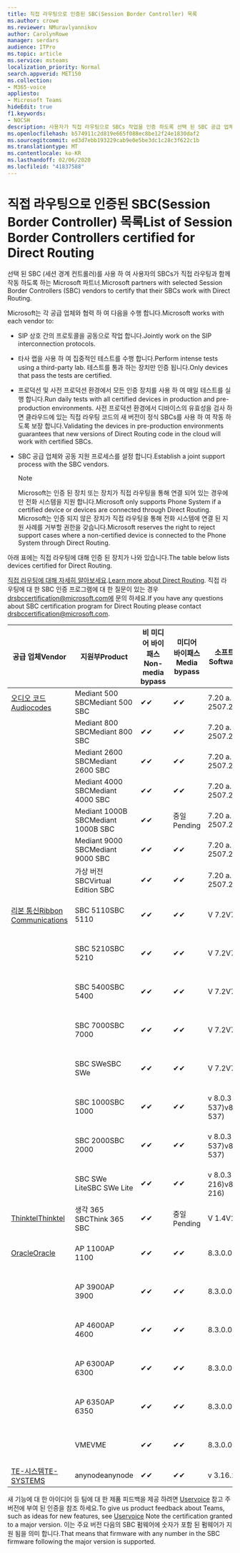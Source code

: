 ```yaml
---
title: 직접 라우팅으로 인증된 SBC(Session Border Controller) 목록
ms.author: crowe
ms.reviewer: NMuravlyannikov
author: CarolynRowe
manager: serdars
audience: ITPro
ms.topic: article
ms.service: msteams
localization_priority: Normal
search.appverid: MET150
ms.collection:
- M365-voice
appliesto:
- Microsoft Teams
hideEdit: true
f1.keywords:
- NOCSH
description: 사용자가 직접 라우팅으로 SBCs 작업을 인증 하도록 선택 된 SBC 공급 업체와의 협력 파트너.
ms.openlocfilehash: b574911c2d819e665f088ec8be12f24e1830daf2
ms.sourcegitcommit: ed3d7ebb193229cab9e0e5be3dc1c28c3f622c1b
ms.translationtype: MT
ms.contentlocale: ko-KR
ms.lasthandoff: 02/06/2020
ms.locfileid: "41837588"
---
```

# <a name="list-of-session-border-controllers-certified-for-direct-routing"></a><span data-ttu-id="2659e-103">직접 라우팅으로 인증된 SBC(Session Border Controller) 목록</span><span class="sxs-lookup"><span data-stu-id="2659e-103">List of Session Border Controllers certified for Direct Routing</span></span>

<span data-ttu-id="2659e-104">선택 된 SBC (세션 경계 컨트롤러)를 사용 하 여 사용자의 SBCs가 직접 라우팅과 함께 작동 하도록 하는 Microsoft 파트너.</span><span class="sxs-lookup"><span data-stu-id="2659e-104">Microsoft partners with selected Session Border Controllers (SBC) vendors to certify that their SBCs work with Direct Routing.</span></span> 

<span data-ttu-id="2659e-105">Microsoft는 각 공급 업체와 협력 하 여 다음을 수행 합니다.</span><span class="sxs-lookup"><span data-stu-id="2659e-105">Microsoft works with each vendor to:</span></span> 

- <span data-ttu-id="2659e-106">SIP 상호 간의 프로토콜을 공동으로 작업 합니다.</span><span class="sxs-lookup"><span data-stu-id="2659e-106">Jointly work on the SIP interconnection protocols.</span></span>
- <span data-ttu-id="2659e-107">타사 랩을 사용 하 여 집중적인 테스트를 수행 합니다.</span><span class="sxs-lookup"><span data-stu-id="2659e-107">Perform intense tests using a third-party lab.</span></span> <span data-ttu-id="2659e-108">테스트를 통과 하는 장치만 인증 됩니다.</span><span class="sxs-lookup"><span data-stu-id="2659e-108">Only devices that pass the tests are certified.</span></span> 
- <span data-ttu-id="2659e-109">프로덕션 및 사전 프로덕션 환경에서 모든 인증 장치를 사용 하 여 매일 테스트를 실행 합니다.</span><span class="sxs-lookup"><span data-stu-id="2659e-109">Run daily tests with all certified devices in production and pre-production environments.</span></span> <span data-ttu-id="2659e-110">사전 프로덕션 환경에서 디바이스의 유효성을 검사 하면 클라우드에 있는 직접 라우팅 코드의 새 버전이 정식 SBCs를 사용 하 여 작동 하도록 보장 합니다.</span><span class="sxs-lookup"><span data-stu-id="2659e-110">Validating the devices in pre-production environments guarantees that new versions of Direct Routing code in the cloud will work with certified SBCs.</span></span> 
- <span data-ttu-id="2659e-111">SBC 공급 업체와 공동 지원 프로세스를 설정 합니다.</span><span class="sxs-lookup"><span data-stu-id="2659e-111">Establish a joint support process with the SBC vendors.</span></span>


  > [!NOTE]
  > <span data-ttu-id="2659e-112">Microsoft는 인증 된 장치 또는 장치가 직접 라우팅을 통해 연결 되어 있는 경우에만 전화 시스템을 지원 합니다.</span><span class="sxs-lookup"><span data-stu-id="2659e-112">Microsoft only supports Phone System if a certified device or devices are connected through Direct Routing.</span></span> <span data-ttu-id="2659e-113">Microsoft는 인증 되지 않은 장치가 직접 라우팅을 통해 전화 시스템에 연결 된 지원 사례를 거부할 권한을 갖습니다.</span><span class="sxs-lookup"><span data-stu-id="2659e-113">Microsoft reserves the right to reject support cases where a non-certified device is connected to the Phone System through Direct Routing.</span></span> 

<span data-ttu-id="2659e-114">아래 표에는 직접 라우팅에 대해 인증 된 장치가 나와 있습니다.</span><span class="sxs-lookup"><span data-stu-id="2659e-114">The table below lists devices certified for Direct Routing.</span></span> 

<span data-ttu-id="2659e-115">[직접 라우팅에 대해 자세히 알아보세요](https://aka.ms/dr).</span><span class="sxs-lookup"><span data-stu-id="2659e-115">[Learn more about Direct Routing](https://aka.ms/dr).</span></span> <span data-ttu-id="2659e-116">직접 라우팅에 대 한 SBC 인증 프로그램에 대 한 질문이 있는 경우 drsbccertification@microsoft.com에 문의 하세요.</span><span class="sxs-lookup"><span data-stu-id="2659e-116">If you have any questions about SBC certification program for Direct Routing please contact drsbccertification@microsoft.com.</span></span>


|                                                       <span data-ttu-id="2659e-117">공급 업체</span><span class="sxs-lookup"><span data-stu-id="2659e-117">Vendor</span></span>                                                        |       <span data-ttu-id="2659e-118">지원부</span><span class="sxs-lookup"><span data-stu-id="2659e-118">Product</span></span>       | <span data-ttu-id="2659e-119">비 미디어 바이패스</span><span class="sxs-lookup"><span data-stu-id="2659e-119">Non-media bypass</span></span> | <span data-ttu-id="2659e-120">미디어 바이패스</span><span class="sxs-lookup"><span data-stu-id="2659e-120">Media bypass</span></span> | <span data-ttu-id="2659e-121">소프트웨어 버전</span><span class="sxs-lookup"><span data-stu-id="2659e-121">Software version</span></span> | <span data-ttu-id="2659e-122">E911 공급자를 사용 하 여 유효성 검사</span><span class="sxs-lookup"><span data-stu-id="2659e-122">Validated with E911 providers</span></span> | <span data-ttu-id="2659e-123">ELIN 가능</span><span class="sxs-lookup"><span data-stu-id="2659e-123">ELIN capable</span></span>
|---------------------------------------------------------------------------------------------------------------------|---------------------|------------------|--------------|------------------|-----------------|------------------|
| [<span data-ttu-id="2659e-124">오디오 코드</span><span class="sxs-lookup"><span data-stu-id="2659e-124">Audiocodes</span></span>](https://www.audiocodes.com/solutions-products/products/products-for-microsoft-365/direct-routing-for-microsoft-teams) |   <span data-ttu-id="2659e-125">Mediant 500 SBC</span><span class="sxs-lookup"><span data-stu-id="2659e-125">Mediant 500 SBC</span></span>   |     <span data-ttu-id="2659e-126">&#10004;</span><span class="sxs-lookup"><span data-stu-id="2659e-126">&#10004;</span></span>     |   <span data-ttu-id="2659e-127">&#10004;</span><span class="sxs-lookup"><span data-stu-id="2659e-127">&#10004;</span></span>    |  <span data-ttu-id="2659e-128">7.20 a. 250</span><span class="sxs-lookup"><span data-stu-id="2659e-128">7.20A.250</span></span>   |
|                                                                                                                     |   <span data-ttu-id="2659e-129">Mediant 800 SBC</span><span class="sxs-lookup"><span data-stu-id="2659e-129">Mediant 800 SBC</span></span>   |     <span data-ttu-id="2659e-130">&#10004;</span><span class="sxs-lookup"><span data-stu-id="2659e-130">&#10004;</span></span>     |   <span data-ttu-id="2659e-131">&#10004;</span><span class="sxs-lookup"><span data-stu-id="2659e-131">&#10004;</span></span>     |  <span data-ttu-id="2659e-132">7.20 a. 250</span><span class="sxs-lookup"><span data-stu-id="2659e-132">7.20A.250</span></span>   |    |    |
|                                                                                                                     |  <span data-ttu-id="2659e-133">Mediant 2600 SBC</span><span class="sxs-lookup"><span data-stu-id="2659e-133">Mediant 2600 SBC</span></span>   |     <span data-ttu-id="2659e-134">&#10004;</span><span class="sxs-lookup"><span data-stu-id="2659e-134">&#10004;</span></span>     |   <span data-ttu-id="2659e-135">&#10004;</span><span class="sxs-lookup"><span data-stu-id="2659e-135">&#10004;</span></span>    |  <span data-ttu-id="2659e-136">7.20 a. 250</span><span class="sxs-lookup"><span data-stu-id="2659e-136">7.20A.250</span></span>   |     |    |    
|                                                                                                                     |  <span data-ttu-id="2659e-137">Mediant 4000 SBC</span><span class="sxs-lookup"><span data-stu-id="2659e-137">Mediant 4000 SBC</span></span>   |     <span data-ttu-id="2659e-138">&#10004;</span><span class="sxs-lookup"><span data-stu-id="2659e-138">&#10004;</span></span>     |   <span data-ttu-id="2659e-139">&#10004;</span><span class="sxs-lookup"><span data-stu-id="2659e-139">&#10004;</span></span>     |  <span data-ttu-id="2659e-140">7.20 a. 250</span><span class="sxs-lookup"><span data-stu-id="2659e-140">7.20A.250</span></span>   |     |    |    
|                                                                                                                     | <span data-ttu-id="2659e-141">Mediant 1000B SBC</span><span class="sxs-lookup"><span data-stu-id="2659e-141">Mediant 1000B  SBC</span></span>  |     <span data-ttu-id="2659e-142">&#10004;</span><span class="sxs-lookup"><span data-stu-id="2659e-142">&#10004;</span></span>     |   <span data-ttu-id="2659e-143">중일</span><span class="sxs-lookup"><span data-stu-id="2659e-143">Pending</span></span>     |  <span data-ttu-id="2659e-144">7.20 a. 250</span><span class="sxs-lookup"><span data-stu-id="2659e-144">7.20A.250</span></span>  |    |    |    
|                                                                                                                     | <span data-ttu-id="2659e-145">Mediant 9000 SBC</span><span class="sxs-lookup"><span data-stu-id="2659e-145">Mediant 9000  SBC</span></span>  |     <span data-ttu-id="2659e-146">&#10004;</span><span class="sxs-lookup"><span data-stu-id="2659e-146">&#10004;</span></span>     |   <span data-ttu-id="2659e-147">&#10004;</span><span class="sxs-lookup"><span data-stu-id="2659e-147">&#10004;</span></span>     |  <span data-ttu-id="2659e-148">7.20 a. 250</span><span class="sxs-lookup"><span data-stu-id="2659e-148">7.20A.250</span></span>   |    |    |                                                                       
|                                                                                                                     | <span data-ttu-id="2659e-149">가상 버전 SBC</span><span class="sxs-lookup"><span data-stu-id="2659e-149">Virtual Edition SBC</span></span> |     <span data-ttu-id="2659e-150">&#10004;</span><span class="sxs-lookup"><span data-stu-id="2659e-150">&#10004;</span></span>     |   <span data-ttu-id="2659e-151">&#10004;</span><span class="sxs-lookup"><span data-stu-id="2659e-151">&#10004;</span></span>     |  <span data-ttu-id="2659e-152">7.20 a. 250</span><span class="sxs-lookup"><span data-stu-id="2659e-152">7.20A.250</span></span> |    |    |    
|  [<span data-ttu-id="2659e-153">리본 통신</span><span class="sxs-lookup"><span data-stu-id="2659e-153">Ribbon Communications</span></span>](https://ribboncommunications.com/solutions/enterprise-solutions/microsoft-skype-business)  |      <span data-ttu-id="2659e-154">SBC 5110</span><span class="sxs-lookup"><span data-stu-id="2659e-154">SBC 5110</span></span>       |     <span data-ttu-id="2659e-155">&#10004;</span><span class="sxs-lookup"><span data-stu-id="2659e-155">&#10004;</span></span>     |   <span data-ttu-id="2659e-156">&#10004;</span><span class="sxs-lookup"><span data-stu-id="2659e-156">&#10004;</span></span>    |       <span data-ttu-id="2659e-157">V 7.2</span><span class="sxs-lookup"><span data-stu-id="2659e-157">V7.2</span></span>       |  <span data-ttu-id="2659e-158">Intrado</span><span class="sxs-lookup"><span data-stu-id="2659e-158">Intrado ERS</span></span> <br><span data-ttu-id="2659e-159">Intrado</span><span class="sxs-lookup"><span data-stu-id="2659e-159">Intrado EGW</span></span> |   <span data-ttu-id="2659e-160">아니요</span><span class="sxs-lookup"><span data-stu-id="2659e-160">No</span></span> |    
|                                                                                                                     |      <span data-ttu-id="2659e-161">SBC 5210</span><span class="sxs-lookup"><span data-stu-id="2659e-161">SBC 5210</span></span>       |     <span data-ttu-id="2659e-162">&#10004;</span><span class="sxs-lookup"><span data-stu-id="2659e-162">&#10004;</span></span>     |  <span data-ttu-id="2659e-163">&#10004;</span><span class="sxs-lookup"><span data-stu-id="2659e-163">&#10004;</span></span>    |       <span data-ttu-id="2659e-164">V 7.2</span><span class="sxs-lookup"><span data-stu-id="2659e-164">V7.2</span></span>       |   <span data-ttu-id="2659e-165">Intrado</span><span class="sxs-lookup"><span data-stu-id="2659e-165">Intrado ERS</span></span> <br><span data-ttu-id="2659e-166">Intrado</span><span class="sxs-lookup"><span data-stu-id="2659e-166">Intrado EGW</span></span>  | <span data-ttu-id="2659e-167">아니요</span><span class="sxs-lookup"><span data-stu-id="2659e-167">No</span></span>   |    
|                                                                                                                     |      <span data-ttu-id="2659e-168">SBC 5400</span><span class="sxs-lookup"><span data-stu-id="2659e-168">SBC 5400</span></span>       |     <span data-ttu-id="2659e-169">&#10004;</span><span class="sxs-lookup"><span data-stu-id="2659e-169">&#10004;</span></span>     |   <span data-ttu-id="2659e-170">&#10004;</span><span class="sxs-lookup"><span data-stu-id="2659e-170">&#10004;</span></span>   |       <span data-ttu-id="2659e-171">V 7.2</span><span class="sxs-lookup"><span data-stu-id="2659e-171">V7.2</span></span>       |  <span data-ttu-id="2659e-172">Intrado</span><span class="sxs-lookup"><span data-stu-id="2659e-172">Intrado ERS</span></span> <br><span data-ttu-id="2659e-173">Intrado</span><span class="sxs-lookup"><span data-stu-id="2659e-173">Intrado EGW</span></span>    |<span data-ttu-id="2659e-174">아니요</span><span class="sxs-lookup"><span data-stu-id="2659e-174">No</span></span>|    
|                                                                                                                     |      <span data-ttu-id="2659e-175">SBC 7000</span><span class="sxs-lookup"><span data-stu-id="2659e-175">SBC 7000</span></span>       |     <span data-ttu-id="2659e-176">&#10004;</span><span class="sxs-lookup"><span data-stu-id="2659e-176">&#10004;</span></span>     |   <span data-ttu-id="2659e-177">&#10004;</span><span class="sxs-lookup"><span data-stu-id="2659e-177">&#10004;</span></span>    |       <span data-ttu-id="2659e-178">V 7.2</span><span class="sxs-lookup"><span data-stu-id="2659e-178">V7.2</span></span>       |   <span data-ttu-id="2659e-179">Intrado</span><span class="sxs-lookup"><span data-stu-id="2659e-179">Intrado ERS</span></span> <br><span data-ttu-id="2659e-180">Intrado</span><span class="sxs-lookup"><span data-stu-id="2659e-180">Intrado EGW</span></span>  |  <span data-ttu-id="2659e-181">아니요</span><span class="sxs-lookup"><span data-stu-id="2659e-181">No</span></span>  |    
|                                                                                                                     |       <span data-ttu-id="2659e-182">SBC SWe</span><span class="sxs-lookup"><span data-stu-id="2659e-182">SBC SWe</span></span>       |     <span data-ttu-id="2659e-183">&#10004;</span><span class="sxs-lookup"><span data-stu-id="2659e-183">&#10004;</span></span>     |   <span data-ttu-id="2659e-184">&#10004;</span><span class="sxs-lookup"><span data-stu-id="2659e-184">&#10004;</span></span>   |       <span data-ttu-id="2659e-185">V 7.2</span><span class="sxs-lookup"><span data-stu-id="2659e-185">V7.2</span></span>       |   <span data-ttu-id="2659e-186">Intrado</span><span class="sxs-lookup"><span data-stu-id="2659e-186">Intrado ERS</span></span> <br><span data-ttu-id="2659e-187">Intrado</span><span class="sxs-lookup"><span data-stu-id="2659e-187">Intrado EGW</span></span> |   <span data-ttu-id="2659e-188">아니요</span><span class="sxs-lookup"><span data-stu-id="2659e-188">No</span></span> |    
|                                                                                                                     |      <span data-ttu-id="2659e-189">SBC 1000</span><span class="sxs-lookup"><span data-stu-id="2659e-189">SBC 1000</span></span>       |     <span data-ttu-id="2659e-190">&#10004;</span><span class="sxs-lookup"><span data-stu-id="2659e-190">&#10004;</span></span>     |   <span data-ttu-id="2659e-191">&#10004;</span><span class="sxs-lookup"><span data-stu-id="2659e-191">&#10004;</span></span>    |      <span data-ttu-id="2659e-192">v 8.0.3 (빌드 537)</span><span class="sxs-lookup"><span data-stu-id="2659e-192">v8.0.3 (build 537)</span></span>     |  <span data-ttu-id="2659e-193">Intrado</span><span class="sxs-lookup"><span data-stu-id="2659e-193">Intrado ERS</span></span> <br><span data-ttu-id="2659e-194">Intrado</span><span class="sxs-lookup"><span data-stu-id="2659e-194">Intrado EGW</span></span>   |  <span data-ttu-id="2659e-195">중일</span><span class="sxs-lookup"><span data-stu-id="2659e-195">Pending</span></span>  |    
|                                                                                                                     |      <span data-ttu-id="2659e-196">SBC 2000</span><span class="sxs-lookup"><span data-stu-id="2659e-196">SBC 2000</span></span>       |     <span data-ttu-id="2659e-197">&#10004;</span><span class="sxs-lookup"><span data-stu-id="2659e-197">&#10004;</span></span>     |   <span data-ttu-id="2659e-198">&#10004;</span><span class="sxs-lookup"><span data-stu-id="2659e-198">&#10004;</span></span>   |     <span data-ttu-id="2659e-199">v 8.0.3 (빌드 537)</span><span class="sxs-lookup"><span data-stu-id="2659e-199">v8.0.3 (build 537)</span></span>     |  <span data-ttu-id="2659e-200">Intrado</span><span class="sxs-lookup"><span data-stu-id="2659e-200">Intrado ERS</span></span> <br><span data-ttu-id="2659e-201">Intrado</span><span class="sxs-lookup"><span data-stu-id="2659e-201">Intrado EGW</span></span>  |  <span data-ttu-id="2659e-202">중일</span><span class="sxs-lookup"><span data-stu-id="2659e-202">Pending</span></span>  |    
|                                                                                                                     |    <span data-ttu-id="2659e-203">SBC SWe Lite</span><span class="sxs-lookup"><span data-stu-id="2659e-203">SBC SWe Lite</span></span>     |     <span data-ttu-id="2659e-204">&#10004;</span><span class="sxs-lookup"><span data-stu-id="2659e-204">&#10004;</span></span>     |  <span data-ttu-id="2659e-205">&#10004;</span><span class="sxs-lookup"><span data-stu-id="2659e-205">&#10004;</span></span>    |      <span data-ttu-id="2659e-206">v 8.0.3 (빌드 216)</span><span class="sxs-lookup"><span data-stu-id="2659e-206">v8.0.3 (build 216)</span></span>    |  <span data-ttu-id="2659e-207">Intrado</span><span class="sxs-lookup"><span data-stu-id="2659e-207">Intrado ERS</span></span> <br><span data-ttu-id="2659e-208">Intrado</span><span class="sxs-lookup"><span data-stu-id="2659e-208">Intrado EGW</span></span>   |  <span data-ttu-id="2659e-209">중일</span><span class="sxs-lookup"><span data-stu-id="2659e-209">Pending</span></span>  |    
|                     [<span data-ttu-id="2659e-210">Thinktel</span><span class="sxs-lookup"><span data-stu-id="2659e-210">Thinktel</span></span>](https://www.thinktel.ca/services/think-365/think-365-overview/)                      |    <span data-ttu-id="2659e-211">생각 365 SBC</span><span class="sxs-lookup"><span data-stu-id="2659e-211">Think 365 SBC</span></span>    |     <span data-ttu-id="2659e-212">&#10004;</span><span class="sxs-lookup"><span data-stu-id="2659e-212">&#10004;</span></span>     |   <span data-ttu-id="2659e-213">중일</span><span class="sxs-lookup"><span data-stu-id="2659e-213">Pending</span></span>    |       <span data-ttu-id="2659e-214">V 1.4</span><span class="sxs-lookup"><span data-stu-id="2659e-214">V1.4</span></span>       |     |    |    
|                     [<span data-ttu-id="2659e-215">Oracle</span><span class="sxs-lookup"><span data-stu-id="2659e-215">Oracle</span></span>](https://www.oracle.com/industries/communications/enterprise-session-border-controller/microsoft.html)                      |    <span data-ttu-id="2659e-216">AP 1100</span><span class="sxs-lookup"><span data-stu-id="2659e-216">AP 1100</span></span>      |    <span data-ttu-id="2659e-217">&#10004;</span><span class="sxs-lookup"><span data-stu-id="2659e-217">&#10004;</span></span>     |    <span data-ttu-id="2659e-218">&#10004;</span><span class="sxs-lookup"><span data-stu-id="2659e-218">&#10004;</span></span>    |   <span data-ttu-id="2659e-219">8.3.0.0.1</span><span class="sxs-lookup"><span data-stu-id="2659e-219">8.3.0.0.1</span></span> |   <span data-ttu-id="2659e-220">Intrado</span><span class="sxs-lookup"><span data-stu-id="2659e-220">Intrado ERS</span></span> <br><span data-ttu-id="2659e-221">Intrado</span><span class="sxs-lookup"><span data-stu-id="2659e-221">Intrado EGW</span></span>  |    |    
|                                                                                                                    |    <span data-ttu-id="2659e-222">AP 3900</span><span class="sxs-lookup"><span data-stu-id="2659e-222">AP 3900</span></span>           |    <span data-ttu-id="2659e-223">&#10004;</span><span class="sxs-lookup"><span data-stu-id="2659e-223">&#10004;</span></span>     |    <span data-ttu-id="2659e-224">&#10004;</span><span class="sxs-lookup"><span data-stu-id="2659e-224">&#10004;</span></span>   |   <span data-ttu-id="2659e-225">8.3.0.0.1</span><span class="sxs-lookup"><span data-stu-id="2659e-225">8.3.0.0.1</span></span>  |   <span data-ttu-id="2659e-226">Intrado</span><span class="sxs-lookup"><span data-stu-id="2659e-226">Intrado ERS</span></span> <br><span data-ttu-id="2659e-227">Intrado</span><span class="sxs-lookup"><span data-stu-id="2659e-227">Intrado EGW</span></span>  |    |    
|                                                                                                                    |      <span data-ttu-id="2659e-228">AP 4600</span><span class="sxs-lookup"><span data-stu-id="2659e-228">AP 4600</span></span>         |    <span data-ttu-id="2659e-229">&#10004;</span><span class="sxs-lookup"><span data-stu-id="2659e-229">&#10004;</span></span>   |    <span data-ttu-id="2659e-230">&#10004;</span><span class="sxs-lookup"><span data-stu-id="2659e-230">&#10004;</span></span>     |     <span data-ttu-id="2659e-231">8.3.0.0.1</span><span class="sxs-lookup"><span data-stu-id="2659e-231">8.3.0.0.1</span></span>  |   <span data-ttu-id="2659e-232">Intrado</span><span class="sxs-lookup"><span data-stu-id="2659e-232">Intrado ERS</span></span> <br><span data-ttu-id="2659e-233">Intrado</span><span class="sxs-lookup"><span data-stu-id="2659e-233">Intrado EGW</span></span> |    |    
|                                                                                                                    |      <span data-ttu-id="2659e-234">AP 6300</span><span class="sxs-lookup"><span data-stu-id="2659e-234">AP 6300</span></span>         |    <span data-ttu-id="2659e-235">&#10004;</span><span class="sxs-lookup"><span data-stu-id="2659e-235">&#10004;</span></span>   |    <span data-ttu-id="2659e-236">&#10004;</span><span class="sxs-lookup"><span data-stu-id="2659e-236">&#10004;</span></span>     |     <span data-ttu-id="2659e-237">8.3.0.0.1</span><span class="sxs-lookup"><span data-stu-id="2659e-237">8.3.0.0.1</span></span>  |  <span data-ttu-id="2659e-238">Intrado</span><span class="sxs-lookup"><span data-stu-id="2659e-238">Intrado ERS</span></span> <br><span data-ttu-id="2659e-239">Intrado</span><span class="sxs-lookup"><span data-stu-id="2659e-239">Intrado EGW</span></span>  |    |    
|                                                                                                                   |      <span data-ttu-id="2659e-240">AP 6350</span><span class="sxs-lookup"><span data-stu-id="2659e-240">AP 6350</span></span>           |    <span data-ttu-id="2659e-241">&#10004;</span><span class="sxs-lookup"><span data-stu-id="2659e-241">&#10004;</span></span>   |    <span data-ttu-id="2659e-242">&#10004;</span><span class="sxs-lookup"><span data-stu-id="2659e-242">&#10004;</span></span>    |     <span data-ttu-id="2659e-243">8.3.0.0.1</span><span class="sxs-lookup"><span data-stu-id="2659e-243">8.3.0.0.1</span></span>  |   <span data-ttu-id="2659e-244">Intrado</span><span class="sxs-lookup"><span data-stu-id="2659e-244">Intrado ERS</span></span> <br><span data-ttu-id="2659e-245">Intrado</span><span class="sxs-lookup"><span data-stu-id="2659e-245">Intrado EGW</span></span> |    |                                            
|                                                                                                                    |      <span data-ttu-id="2659e-246">VME</span><span class="sxs-lookup"><span data-stu-id="2659e-246">VME</span></span>           |    <span data-ttu-id="2659e-247">&#10004;</span><span class="sxs-lookup"><span data-stu-id="2659e-247">&#10004;</span></span>    |    <span data-ttu-id="2659e-248">&#10004;</span><span class="sxs-lookup"><span data-stu-id="2659e-248">&#10004;</span></span>    |     <span data-ttu-id="2659e-249">8.3.0.0.1</span><span class="sxs-lookup"><span data-stu-id="2659e-249">8.3.0.0.1</span></span>   |   <span data-ttu-id="2659e-250">Intrado</span><span class="sxs-lookup"><span data-stu-id="2659e-250">Intrado ERS</span></span> <br><span data-ttu-id="2659e-251">Intrado</span><span class="sxs-lookup"><span data-stu-id="2659e-251">Intrado EGW</span></span>  |    |    
|                     [<span data-ttu-id="2659e-252">TE-시스템</span><span class="sxs-lookup"><span data-stu-id="2659e-252">TE-SYSTEMS</span></span>](https://www.anynode.de/anynode-and-microsoft-teams/)                               |     <span data-ttu-id="2659e-253">anynode</span><span class="sxs-lookup"><span data-stu-id="2659e-253">anynode</span></span>         |     <span data-ttu-id="2659e-254">&#10004;</span><span class="sxs-lookup"><span data-stu-id="2659e-254">&#10004;</span></span>   |  <span data-ttu-id="2659e-255">&#10004;</span><span class="sxs-lookup"><span data-stu-id="2659e-255">&#10004;</span></span>   |      <span data-ttu-id="2659e-256">v 3.16.2</span><span class="sxs-lookup"><span data-stu-id="2659e-256">v3.16.2</span></span>      |     |    |    

<span data-ttu-id="2659e-257">새 기능에 대 한 아이디어 등 팀에 대 한 제품 피드백을 제공 하려면 [Uservoice](https://microsoftteams.uservoice.com) 참고 주 버전에 부여 된 인증을 참조 하세요.</span><span class="sxs-lookup"><span data-stu-id="2659e-257">To give us product feedback about Teams, such as ideas for new features, see [Uservoice](https://microsoftteams.uservoice.com) Note the certification granted to a major version.</span></span> <span data-ttu-id="2659e-258">이는 주요 버전 다음의 SBC 펌웨어에 숫자가 포함 된 펌웨어가 지원 됨을 의미 합니다.</span><span class="sxs-lookup"><span data-stu-id="2659e-258">That means that firmware with any number in the SBC firmware following the major version is supported.</span></span>
